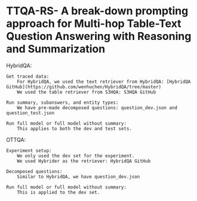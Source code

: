 # TTQA-RS- A break-down prompting approach for Multi-hop Table-Text Question Answering with Reasoning and Summarization


HybridQA:

    Get traced data:
        For HybridQA, we used the text retriever from HybridQA: [HybridQA GitHub](https://github.com/wenhuchen/HybridQA/tree/master)
        We used the table retriever from S3HQA: S3HQA GitHub

    Run summary, subanswers, and entity types:
        We have pre-made decomposed questions: question_dev.json and question_test.json

    Run full model or full model without summary:
        This applies to both the dev and test sets.

OTTQA:

    Experiment setup:
        We only used the dev set for the experiment.
        We used Hybrider as the retriever: HybridQA GitHub

    Decomposed questions:
        Similar to HybridQA, we have question_dev.json

    Run full model or full model without summary:
        This is applied to the dev set.
